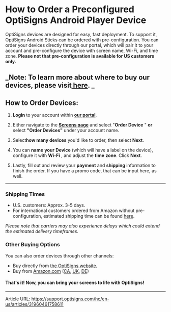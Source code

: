 # How to Order a Preconfigured OptiSigns Android Player Device

OptiSigns devices are designed for easy, fast deployment. To support it, OptiSigns Android Sticks can be ordered with pre-configuration. You can order your devices directly through our portal, which will pair it to your account and pre-configure the device with screen name, Wi-Fi, and time zone. **Please not that pre-configuration is available for US customers only.**

_Note: To learn more about where to buy our devices, please visit[ here](https://support.optisigns.com/hc/en-us/articles/32129032857875). _  
---  
  
## How to Order Devices:

  1. **Login** to your account within **[our portal](https://app.optisigns.com/app/screenManagement)**.  
  

  2. Either navigate to the **[Screens page](https://app.optisigns.com/app/screenManagement)** and select "**Order Device** " **or** select **"Order Devices"** under your account name.  
  
  

  3. Select**how many devices** you'd like to order, then select **Next**.  
  
  

  4. You can **name** **your** **Device** (which will have a label on the device), configure it with **Wi-Fi** , and adjust the **time** **zone**. Click **Next**.  
  
  

  5. Lastly, fill out and review your **payment** and **shipping** information to finish the order. If you have a promo code, that can be input here, as well.  
  
  




* * *

### Shipping Times

  * U.S. customers: Approx. 3-5 days.
  * For international customers ordered from Amazon without pre-configuration, estimated shipping time can be found [here](https://support.optisigns.com/hc/en-us/articles/32129032857875). 



_Please note that carriers may also experience delays which could extend the estimated delivery timeframes._

### Other Buying Options

You can also order devices through other channels:

  * Buy directly from [the OptiSigns website.](https://shop.optisigns.com/products/optisigns-android-stick-player-2)
  * Buy from [Amazon.com](https://links.optisigns.com/optistick-amazon-us) ([CA](https://links.optisigns.com/optistick-amazon-ca), [UK](https://links.optisigns.com/optistick-amazon-uk), [DE](https://links.optisigns.com/optistick-amazon-de))



#### That's it! Now, you can bring your screens to life with OptiSigns!

---
Article URL: https://support.optisigns.com/hc/en-us/articles/31960461758611
